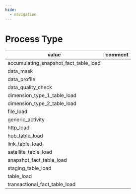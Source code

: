 ```yaml
---
hide:
  - navigation
---
```


# Process Type

|value|comment|
|----|----|
|accumulating_snapshot_fact_table_load||
|data_mask||
|data_profile||
|data_quality_check||
|dimension_type_1_table_load||
|dimension_type_2_table_load||
|file_load||
|generic_activity||
|http_load||
|hub_table_load||
|link_table_load||
|satellite_table_load||
|snapshot_fact_table_load||
|staging_table_load||
|table_load||
|transactional_fact_table_load||

